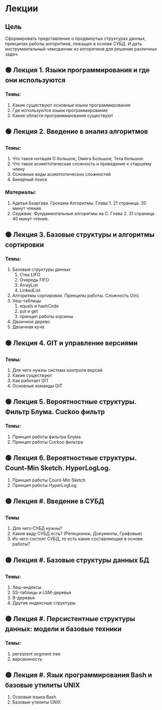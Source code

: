 
# Лекции
## Цель
Сформировать представление о продвинутых структурах данных, принципах работы алгоритмов, лежащих в основе СУБД. И дать инструментальный чемоданчик из алгоритмов для решения различных задач.
## 🟢 Лекция 1. Языки программирования и где они используются
### Темы:
1. Какие существуют основные языки программирования
2. Где используются языки программирования
3. Какие области программирования существуют
## 🟢 Лекция 2. Введение в анализ алгоритмов
### Темы:
1. Что такое нотация О большое, Омега Большое, Тета большое.
2. Что такое асимптотическая сложность и приведение к старшему члену
3. Основные виды асимптотических сложностей
4. Бинарный поиск
### Материалы:
1. Адитья Бхаргава. Грокаем Алгоритмы. Глава 1. 21 страница. 20 минут чтения.
2. Седжвик. Фундаментальные алгоритмы на C. Глава 2. 31 страница. 40 минут чтения.
## 🟢 Лекция 3. Базовые структуры и алгоритмы сортировки
### Темы:
1. Базовые структуры данных
	1. Стек LIFO
	2. Очередь FIFO
	3. ArrayList
	4. LinkedList
2. Алгоритмы сортировки. Принципы работы. Сложность O(n)
3. Хеш-таблицы
	1. equals и hashCode
	2. put и get
	3. принцип работы корзины
4. Двоичное дерево
5. Двоичная куча
## 🟢 Лекция 4. GIT и управление версиями
### Темы:
1. Для чего нужны система контроля версий
2. Какие существуют
3. Как работает GIT
4. Основные команды GIT
## 🟢 Лекция 5. Вероятностные структуры. Фильтр Блума. Cuckoo фильтр
### Темы:
1. Принцип работы фильтра Блума
2. Принцип работы Cuckoo фильтра
## 🟢 Лекция 6. Вероятностные структуры. Count-Min Sketch. HyperLogLog.
1. Принцип работы Count-Min Sketch
2. Принцип работы HyperLogLog
## 🟡 Лекция #. Введение в СУБД
### Темы
1. Для чего СУБД нужны?
2. Какие виду СУБД есть? (Реляционки, Документы, Графовые)
3. Из чего состоят СУБД, то есть какие составляющие в основе работы?
## 🟡 Лекция #. Базовые структуры данных БД
### Темы:
1. Хеш-индексы
2. SS-таблицы и LSM-деревья
3. B-деревья
4. Другие индексные структуры
## 🟡 Лекция #. Персистентные структуры данных: модели и базовые техники
### Темы:
1. persistent segment tree
2. версионность
## 🟡 Лекция #. Язык программирования Bash и базовые утилиты UNIX
1. Основые языка Bash
2. Базовые утилиты UNIX